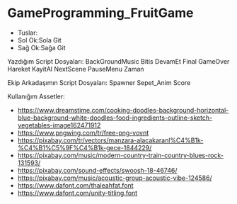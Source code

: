 # GameProgramming_FruitGame

- Tuslar:
- Sol Ok:Sola Git
- Sağ Ok:Sağa Git

Yazdığım Script Dosyaları:
BackGroundMusic Bitis DevamEt Final GameOver Hareket KayitAl NextScene PauseMenu Zaman

Ekip Arkadaşımın Script Dosyaları:
Spawner
Sepet_Anim
Score

Kullanığım Assetler:
- https://www.dreamstime.com/cooking-doodles-background-horizontal-blue-background-white-doodles-food-ingredients-outline-sketch-vegetables-image162471912
- https://www.pngwing.com/tr/free-png-vovnt
- https://pixabay.com/tr/vectors/manzara-alacakaranl%C4%B1k-%C4%B1%C5%9F%C4%B1k-gece-1844229/
- https://pixabay.com/music/modern-country-train-country-blues-rock-131593/
- https://pixabay.com/sound-effects/swoosh-18-46746/
- https://pixabay.com/music/acoustic-group-acoustic-vibe-124586/
- https://www.dafont.com/thaleahfat.font
- https://www.dafont.com/unity-titling.font


